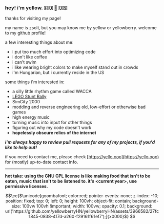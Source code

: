 ### hey! i'm yellow. 🇭🇺 💛 🇺🇸

thanks for visiting my page!

my name is zsolt, but you may know me by yellow or yellowberry. welcome to my github profile!

a few interesting things about me:

- i put too much effort into optimizing code
- i don't like coffee
- i can't swim
- i like wearing bright colors to make myself stand out in crowds
- i'm Hungarian, but i currently reside in the US

some things i'm interested in:

- a silly little rhythm game called WACCA
- [LEGO Stunt Rally](https://github.com/OpenLSR)
- SimCity 2000
- modding and reverse engineering old, low-effort or otherwise bad games
- high energy music
- turning music into input for other things
- figuring out why my code doesn't work
- **hopelessly obscure relics of the internet**

***i'm always happy to review pull requests for any of my projects, if you'd like to help out!***

if you need to contact me, please check [https://yello.ooo](https://yello.ooo) for (mostly) up-to-date contact info.

----

**hot take: using the GNU GPL license is like making food that isn't to be eaten, music that isn't to be listened to.
it's \<current year>, use permissive licenses.**

<!-- haha funny -->
```math
\ce{$\unicode[goombafont; color:red; pointer-events: none; z-index: -10; position: fixed; top: 0; left: 0; height: 100vh; object-fit: contain; background-size: 100vw 100vh !important; width: 100vw; opacity: 0.1; background: url('https://github.com/yellowberryHN/yellowberryHN/assets/3966582/27fc1845-0838-417d-a260-f29161f61ef7');]{x0000}$}
